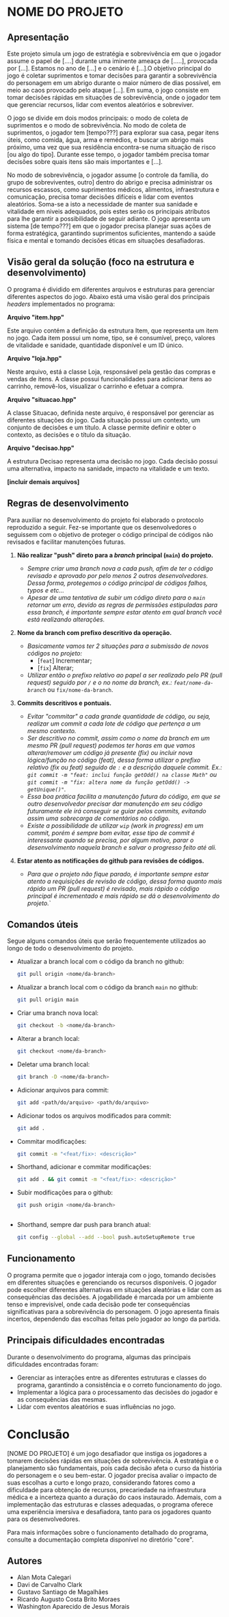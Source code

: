# NOME DO PROJETO

## Apresentação

Este projeto simula um jogo de estratégia e sobrevivência em que o jogador assume o papel de [....] durante uma iminente ameaça de [.....], provocada por [...]. Estamos no ano de [...] e o cenário é [...].O objetivo principal do jogo é coletar suprimentos e tomar decisões para garantir a sobrevivência do personagem em um abrigo durante o maior número de dias possível, em meio ao caos provocado pelo ataque [...]. Em suma, o jogo consiste em tomar decisões rápidas em situações de sobrevivência, onde o jogador tem que gerenciar recursos, lidar com eventos aleatórios e sobreviver.

O jogo se divide em dois modos principais: o modo de coleta de suprimentos e o modo de sobrevivência. No modo de coleta de suprimentos, o jogador tem [tempo???] para explorar sua casa, pegar itens úteis, como comida, água, arma e remédios, e buscar um abrigo mais próximo, uma vez que sua residência encontra-se numa situação de risco [ou algo do tipo]. Durante esse tempo, o jogador também precisa tomar decisões sobre quais itens são mais importantes e [...].

No modo de sobrevivência, o jogador assume [o controle da família, do grupo de sobreviventes, outro] dentro do abrigo e precisa administrar os recursos escassos, como suprimentos médicos, alimentos, infraestrutura e comunicação, precisa tomar decisões difíceis e lidar com eventos aleatórios. Soma-se a isto a necessidade de manter sua sanidade e vitalidade em niveis adequados, pois estes serão os principais atributos para lhe garantir a possibilidade de seguir adiante. O jogo apresenta um sistema [de tempo???] em que o jogador precisa planejar suas ações de forma estratégica, garantindo suprimentos suficientes, mantendo a saúde física e mental e tomando decisões éticas em situações desafiadoras.

## Visão geral da solução (foco na estrutura e desenvolvimento)

O programa é dividido em diferentes arquivos e estruturas para gerenciar diferentes aspectos do jogo. Abaixo está uma visão geral dos principais _headers_ implementados no programa:

**Arquivo "item.hpp"**

Este arquivo contém a definição da estrutura Item, que representa um item no jogo. Cada item possui um nome, tipo, se é consumível, preço, valores de vitalidade e sanidade, quantidade disponível e um ID único.

**Arquivo "loja.hpp"**

Neste arquivo, está a classe Loja, responsável pela gestão das compras e vendas de itens. A classe possui funcionalidades para adicionar itens ao carrinho, removê-los, visualizar o carrinho e efetuar a compra.

**Arquivo "situacao.hpp"**

A classe Situacao, definida neste arquivo, é responsável por gerenciar as diferentes situações do jogo. Cada situação possui um contexto, um conjunto de decisões e um título. A classe permite definir e obter o contexto, as decisões e o título da situação.

**Arquivo "decisao.hpp"**

A estrutura Decisao representa uma decisão no jogo. Cada decisão possui uma alternativa, impacto na sanidade, impacto na vitalidade e um texto.



**[incluir demais arquivos]**



## Regras de desenvolvimento

Para auxiliar no desenvolvimento do projeto foi elaborado o protocolo reproduzido a seguir. Fez-se importante que os desenvolvedores o seguissem com o objetivo de proteger o código principal de códigos não revisados e facilitar manutenções futuras.

1. **Não realizar "push" direto para a _branch_ principal (`main`) do projeto.**

   - _Sempre criar uma branch nova a cada push, afim de ter o código revisado e aprovado por pelo menos 2 outros desenvolvedores. Dessa forma, protegemos o código principal de códigos falhos, typos e etc..._
   - _Apesar de uma tentativa de subir um código direto para o `main` retornar um erro, devido as regras de permissões estipuladas para essa branch, é importante sempre estar atento em qual branch você está realizando alterações._

2. **Nome da branch com prefixo descritivo da operação.**

   - _Basicamente vamos ter 2 situações para a submissão de novos códigos no projeto:_
     - [`feat`] Incrementar;
     - [`fix`] Alterar;
   - _Utilizar então o prefixo relativo ao papel a ser realizado pelo PR (pull request) seguido por `/` e o no nome da branch, ex.: `feat/nome-da-branch`_ ou `fix/nome-da-branch`.

3. **Commits descritivos e pontuais.**

   - _Evitar "commitar" a cada grande quantidade de código, ou seja, realizar um commit a cada lote de código que pertença a um mesmo contexto._
   - _Ser descritivo no commit, assim como o nome da branch em um mesmo PR (pull request) podemos ter horas em que vamos alterar/remover um código já presente (fix) ou incluir nova lógica/função no código (feat), dessa forma utilizar o prefixo relativo (fix ou feat) seguido de `:` e a descrição daquele commit. Ex.: `git commit -m "feat: inclui função getOdd() na classe Math"` ou `git commit -m "fix: altera nome da função getOdd() -> getUnique()"`._
   - _Essa boa prática facilita a manutenção futura do código, em que se outro desenvolvedor precisar dar manutenção em seu código futuramente ele irá conseguir se guiar pelos commits, evitando assim uma sobrecarga de comentários no código._
   - _Existe a possibilidade de utilizar `wip` (work in progress) em um commit, porém é sempre bom evitar, esse tipo de commit é interessante quando se precisa, por algum motivo, parar o desenvolvimento naquela branch e salvar o progresso feito até ali._

4. **Estar atento as notificações do github para revisões de códigos.**

   - _Para que o projeto não fique parado, é importante sempre estar atento a requisições de revisão de código, dessa forma quanto mais rápido um PR (pull request) é revisado, mais rápido o código principal é incrementado e mais rápido se dá o desenvolvimento do projeto._`

## Comandos úteis

Segue alguns comandos úteis que serão frequentemente utilizados ao longo de todo o desenvolvimento do projeto.

- Atualizar a branch local com o código da branch no github:

  ```bash
  git pull origin <nome/da-branch>
  ```

- Atualizar a branch local com o código da branch `main` no github:

  ```bash
  git pull origin main
  ```

- Criar uma branch nova local:

  ```bash
  git checkout -b <nome/da-branch>
  ```

- Alterar a branch local:
  ```bash
  git checkout <nome/da-branch>
  ```
- Deletar uma branch local:
  ```bash
  git branch -D <nome/da-branch>
  ```
- Adicionar arquivos para commit:

  ```bash
  git add <path/do/arquivo> <path/do/arquivo>
  ```

- Adicionar todos os arquivos modificados para commit:
  ```bash
  git add .
  ```
- Commitar modificações:
  ```bash
  git commit -m "<feat/fix>: <descrição>"
  ```
- Shorthand, adicionar e commitar modificações:
  ```bash
  git add . && git commit -m "<feat/fix>: <descrição>"
  ```
- Subir modificações para o github:
  ```bash
  git push origin <nome/da-branch>
 
- Shorthand, sempre dar push para branch atual:
  ```bash
  git config --global --add --bool push.autoSetupRemote true
  ```

## Funcionamento

O programa permite que o jogador interaja com o jogo, tomando decisões em diferentes situações e gerenciando os recursos disponíveis. O jogador pode escolher diferentes alternativas em situações aleatórias e lidar com as consequências das decisões. A jogabilidade é marcada por um ambiente tenso e imprevisível, onde cada decisão pode ter consequências significativas para a sobrevivência do personagem. O jogo apresenta finais incertos, dependendo das escolhas feitas pelo jogador ao longo da partida.

## Principais dificuldades encontradas

Durante o desenvolvimento do programa, algumas das principais dificuldades encontradas foram:

  - Gerenciar as interações entre as diferentes estruturas e classes do programa, garantindo a consistência e o correto funcionamento do jogo.
  - Implementar a lógica para o processamento das decisões do jogador e as consequências das mesmas.
  - Lidar com eventos aleatórios e suas influências no jogo.

# Conclusão

[NOME DO PROJETO] é um jogo desafiador que instiga os jogadores a tomarem decisões rápidas em situações de sobrevivência. A estratégia e o planejamento são fundamentais, pois cada decisão afeta o curso da história do personagem e o seu bem-estar. O jogador precisa avaliar o impacto de suas escolhas a curto e longo prazo, considerando fatores como a dificuldade para obtenção de recursos, precariedade na infraestrutura médica e a incerteza quanto a duração do caos instaurado. Ademais, com a implementação das estruturas e classes adequadas, o programa oferece uma experiência imersiva e desafiadora, tanto para os jogadores quanto para os desenvolvedores. 

Para mais informações sobre o funcionamento detalhado do programa, consulte a documentação completa disponível no diretório "core".

## Autores

  - Alan Mota Calegari
  - Davi de Carvalho Clark
  - Gustavo Santiago de Magalhães
  - Ricardo Augusto Costa Brito Moraes
  - Washington Aparecido de Jesus Morais